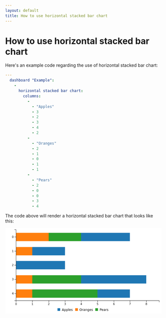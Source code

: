 ```yaml
---
layout: default
title: How to use horizontal stacked bar chart
---
```


# How to use horizontal stacked bar chart
Here's an example code regarding the use of horizontal stacked bar chart: 

```yaml
---
  dashboard "Example": 
    - 
      horizontal stacked bar chart: 
        columns: 
          - 
            - "Apples"
            - 3
            - 2
            - 3
            - 4
            - 2
          - 
            - "Oranges"
            - 2
            - 1
            - 0
            - 1
            - 1
          - 
            - "Pears"
            - 2
            - 0
            - 0
            - 3
            - 4

```
The code above will render a horizontal stacked bar chart that looks like this:

![](../screenshots/horizontal_stacked_bar_chart.png)
